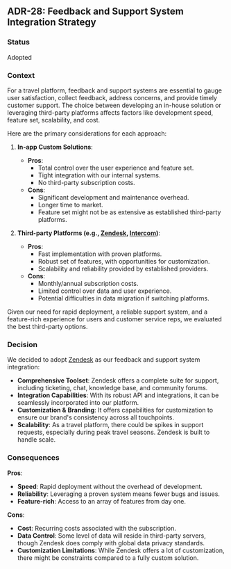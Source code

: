 ## ADR-28: Feedback and Support System Integration Strategy

### Status
Adopted

### Context
For a travel platform, feedback and support systems are essential to gauge user satisfaction, collect feedback, address concerns, and provide timely customer support. The choice between developing an in-house solution or leveraging third-party platforms affects factors like development speed, feature set, scalability, and cost.

Here are the primary considerations for each approach:

1. **In-app Custom Solutions**:
    - **Pros**:
        - Total control over the user experience and feature set.
        - Tight integration with our internal systems.
        - No third-party subscription costs.
    - **Cons**:
        - Significant development and maintenance overhead.
        - Longer time to market.
        - Feature set might not be as extensive as established third-party platforms.

2. **Third-party Platforms (e.g., [Zendesk](https://www.zendesk.com/), [Intercom](https://www.intercom.com/))**:
    - **Pros**:
        - Fast implementation with proven platforms.
        - Robust set of features, with opportunities for customization.
        - Scalability and reliability provided by established providers.
    - **Cons**:
        - Monthly/annual subscription costs.
        - Limited control over data and user experience.
        - Potential difficulties in data migration if switching platforms.

Given our need for rapid deployment, a reliable support system, and a feature-rich experience for users and customer service reps, we evaluated the best third-party options.

### Decision
We decided to adopt [Zendesk](https://www.zendesk.com/) as our feedback and support system integration:

- **Comprehensive Toolset**: Zendesk offers a complete suite for support, including ticketing, chat, knowledge base, and community forums.
- **Integration Capabilities**: With its robust API and integrations, it can be seamlessly incorporated into our platform.
- **Customization & Branding**: It offers capabilities for customization to ensure our brand's consistency across all touchpoints.
- **Scalability**: As a travel platform, there could be spikes in support requests, especially during peak travel seasons. Zendesk is built to handle scale.

### Consequences
**Pros**:
- **Speed**: Rapid deployment without the overhead of development.
- **Reliability**: Leveraging a proven system means fewer bugs and issues.
- **Feature-rich**: Access to an array of features from day one.

**Cons**:
- **Cost**: Recurring costs associated with the subscription.
- **Data Control**: Some level of data will reside in third-party servers, though Zendesk does comply with global data privacy standards.
- **Customization Limitations**: While Zendesk offers a lot of customization, there might be constraints compared to a fully custom solution.

